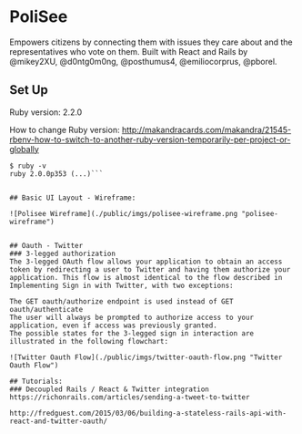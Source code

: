 # PoliSee

Empowers citizens by connecting them with issues they care about and the representatives who vote on them. Built with React and Rails by @mikey2XU, @d0ntg0m0ng, @posthumus4, @emiliocorprus, @pborel.

## Set Up
Ruby version: 2.2.0

How to change Ruby version: http://makandracards.com/makandra/21545-rbenv-how-to-switch-to-another-ruby-version-temporarily-per-project-or-globally

```$ rbenv global 2.0.0-p353
$ ruby -v
ruby 2.0.0p353 (...)```


## Basic UI Layout - Wireframe:

![Polisee Wireframe](./public/imgs/polisee-wireframe.png "polisee-wireframe")


## Oauth - Twitter
### 3-legged authorization
The 3-legged OAuth flow allows your application to obtain an access token by redirecting a user to Twitter and having them authorize your application. This flow is almost identical to the flow described in Implementing Sign in with Twitter, with two exceptions:

The GET oauth/authorize endpoint is used instead of GET oauth/authenticate
The user will always be prompted to authorize access to your application, even if access was previously granted.
The possible states for the 3-legged sign in interaction are illustrated in the following flowchart:

![Twitter Oauth Flow](./public/imgs/twitter-oauth-flow.png "Twitter Oauth Flow")

## Tutorials:
### Decoupled Rails / React & Twitter integration
https://richonrails.com/articles/sending-a-tweet-to-twitter

http://fredguest.com/2015/03/06/building-a-stateless-rails-api-with-react-and-twitter-oauth/


